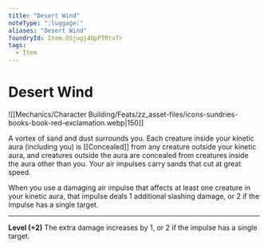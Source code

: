 ```yaml
---
title: "Desert Wind"
noteType: ":luggage:"
aliases: "Desert Wind"
foundryId: Item.OSjugj4OpPTRtv7r
tags:
  - Item
---
```


# Desert Wind
![[Mechanics/Character Building/Feats/zz_asset-files/icons-sundries-books-book-red-exclamation.webp|150]]

A vortex of sand and dust surrounds you. Each creature inside your kinetic aura (including you) is [[Concealed]] from any creature outside your kinetic aura, and creatures outside the aura are concealed from creatures inside the aura other than you. Your air impulses carry sands that cut at great speed.

When you use a damaging air impulse that affects at least one creature in your kinetic aura, that impulse deals 1 additional slashing damage, or 2 if the impulse has a single target.

* * *

**Level (+2)** The extra damage increases by 1, or 2 if the impulse has a single target.
